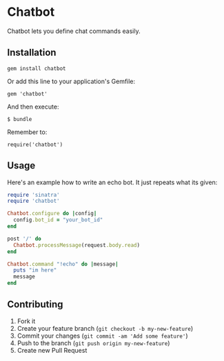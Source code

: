 # Chatbot

Chatbot lets you define chat commands easily. 

## Installation

    gem install chatbot

Or add this line to your application's Gemfile:

    gem 'chatbot'

And then execute:

    $ bundle

Remember to:

    require('chatbot')

## Usage

Here's an example how to write an echo bot. It just repeats what its given:
```ruby
require 'sinatra'
require 'chatbot'

Chatbot.configure do |config|
  config.bot_id = "your_bot_id"
end

post '/' do
  Chatbot.processMessage(request.body.read)
end

Chatbot.command "!echo" do |message|
  puts "im here"
  message
end

```

## Contributing

1. Fork it
2. Create your feature branch (`git checkout -b my-new-feature`)
3. Commit your changes (`git commit -am 'Add some feature'`)
4. Push to the branch (`git push origin my-new-feature`)
5. Create new Pull Request
